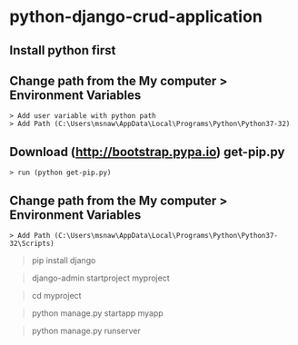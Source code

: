 # python-django-crud-application

## Install python first

## Change path from the My computer > Environment Variables
	> Add user variable with python path
	> Add Path (C:\Users\msnaw\AppData\Local\Programs\Python\Python37-32)
## Download (http://bootstrap.pypa.io) get-pip.py
	> run (python get-pip.py)
## Change path from the My computer > Environment Variables
	> Add Path (C:\Users\msnaw\AppData\Local\Programs\Python\Python37-32\Scripts)
  
  > pip install django
  
  > django-admin startproject myproject
  
  > cd myproject
  
  > python manage.py startapp myapp
  
  > python manage.py runserver
